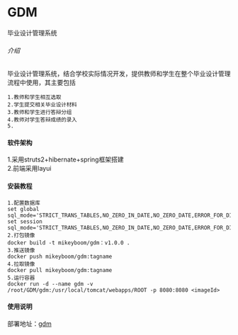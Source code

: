 # GDM
毕业设计管理系统
###### 介绍
毕业设计管理系统，结合学校实际情况开发，提供教师和学生在整个毕业设计管理流程中使用，其主要包括
````text
1.教师和学生相互选取  
2.学生提交相关毕业设计材料
3.教师和学生进行答辩分组
4.教师对学生答辩成绩的录入
5.
````

#### 软件架构
1.采用struts2+hibernate+spring框架搭建  
2.前端采用layui

#### 安装教程

````text
1.配置数据库
set global sql_mode='STRICT_TRANS_TABLES,NO_ZERO_IN_DATE,NO_ZERO_DATE,ERROR_FOR_DIVISION_BY_ZERO,NO_AUTO_CREATE_USER,NO_ENGINE_SUBSTITUTION';
set session sql_mode='STRICT_TRANS_TABLES,NO_ZERO_IN_DATE,NO_ZERO_DATE,ERROR_FOR_DIVISION_BY_ZERO,NO_AUTO_CREATE_USER,NO_ENGINE_SUBSTITUTION';
2.打包镜像
docker build -t mikeyboom/gdm：v1.0.0 .
3.推送镜像
docker push mikeyboom/gdm:tagname
4.拉取镜像
docker pull mikeyboom/gdm:tagname
5.运行容器
docker run -d --name gdm -v /root/GDM/gdm:/usr/local/tomcat/webapps/ROOT -p 8080:8080 <imageId>
````
#### 使用说明
部署地址：[gdm](http://47.106.210.183:8888/gdm/)



